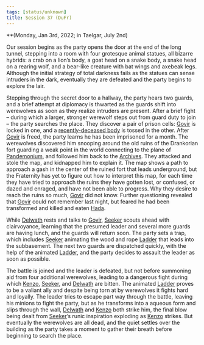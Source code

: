 ```yaml
---
tags: [status/unknown]
title: Session 37 (DuFr)
---
```



**(Monday, Jan 3rd, 2022; in Taelgar, July 2nd)

Our session begins as the party opens the door at the end of the long tunnel, stepping into a room with four grotesque animal statues, all bizarre hybrids: a crab on a lion’s body, a goat head on a snake body, a snake head on a rearing wolf, and a bear-like creature with bat wings and axebeak legs. Although the initial strategy of total darkness fails as the statues can sense intruders in the dark, eventually they are defeated and the party begins to explore the lair.

Stepping through the secret door to a hallway, the party hears two guards, and a brief attempt at diplomacy is thwarted as the guards shift into werewolves as soon as they realize intruders are present. After a brief fight – during which a larger, stronger werewolf steps out from guard duty to join – the party searches the place. They discover a pair of prison cells: [Govir](<../../../people/dunmari/govir.md>) is locked in one, and a [recently-deceased body](<../../../people/dunmari/hada.md>) is tossed in the other. After [Govir](<../../../people/dunmari/govir.md>) is freed, the party learns he has been imprisoned for a month. The werewolves discovered him snooping around the old ruins of the Drankorian fort guarding a weak point in the world connecting to the plane of [Pandemonium](<../../../cosmology/multiverse/spiritual-realms/primal-realms/pandemonium.md>), and followed him back to the [Archives](<../../../gazetteer/greater-dunmar/realms/dunmar/central-dunmar/tokra/archives.md>). They attacked and stole the map, and kidnapped him to explain it. The map shows a path to approach a gash in the center of the ruined fort that leads underground, but the Fraternity has yet to figure out how to interpret this map, for each time they have tried to approach the ruins they have gotten lost, or confused, or dazed and enraged, and have not been able to progress. Why they desire to reach the ruins so much, [Govir](<../../../people/dunmari/govir.md>) did not know. Further questioning revealed that [Govir](<../../../people/dunmari/govir.md>) could not remember last night, but feared he had been transformed and killed and eaten [Hada](<../../../people/dunmari/hada.md>).

While [Delwath](<../../../people/pcs/dunmar-fellowship/delwath.md>) rests and talks to [Govir](<../../../people/dunmari/govir.md>), [Seeker](<../../../people/pcs/dunmar-fellowship/seeker.md>) scouts ahead with clairvoyance, learning that the presumed leader and several more guards are having lunch, and the guards will return soon. The party sets a trap, which includes [Seeker](<../../../people/pcs/dunmar-fellowship/seeker.md>) animating the wood and rope [Ladder](<../../../people/pcs/dunmar-fellowship/companions/ladder.md>) that leads into the subbasement. The next two guards are dispatched quickly, with the help of the animated [Ladder](<../../../people/pcs/dunmar-fellowship/companions/ladder.md>), and the party decides to assault the leader as soon as possible. 

The battle is joined and the leader is defeated, but not before summoning aid from four additional werewolves, leading to a dangerous fight during which [Kenzo](<../../../people/pcs/dunmar-fellowship/kenzo.md>), [Seeker](<../../../people/pcs/dunmar-fellowship/seeker.md>), and [Delwath](<../../../people/pcs/dunmar-fellowship/delwath.md>) are bitten. The animated [Ladder](<../../../people/pcs/dunmar-fellowship/companions/ladder.md>) proves to be a valiant ally and despite being torn at by werewolves it fights hard and loyally. The leader tries to escape part way through the battle, leaving his minions to fight the party, but as he transforms into a aqueous form and slips through the wall, [Delwath](<../../../people/pcs/dunmar-fellowship/delwath.md>) and [Kenzo](<../../../people/pcs/dunmar-fellowship/kenzo.md>) both strike him, the final blow being dealt from [Seeker](<../../../people/pcs/dunmar-fellowship/seeker.md>)’s runic inspiration exploding as [Kenzo](<../../../people/pcs/dunmar-fellowship/kenzo.md>) strikes. But eventually the werewolves are all dead, and the quiet settles over the building as the party takes a moment to gather their breath before beginning to search the place.